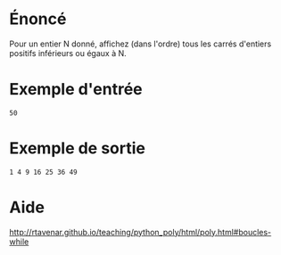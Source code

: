# Énoncé

Pour un entier N donné, affichez (dans l'ordre) tous les carrés d'entiers positifs inférieurs ou égaux à N.

# Exemple d'entrée

```
50
```

# **Exemple de sortie**

```
1 4 9 16 25 36 49
```

# Aide

http://rtavenar.github.io/teaching/python_poly/html/poly.html#boucles-while